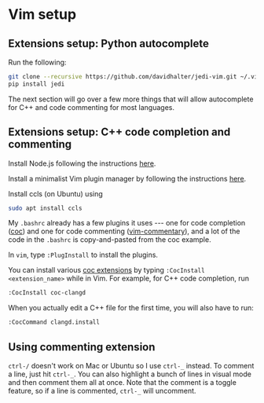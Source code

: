 # Vim setup

## Extensions setup: Python autocomplete

Run the following:
```bash
git clone --recursive https://github.com/davidhalter/jedi-vim.git ~/.vim/bundle/jedi-vim
pip install jedi
```

The next section will go over a few more things that will allow 
autocomplete for C++ and code commenting for most languages.

## Extensions setup: C++ code completion and commenting

Install Node.js following the instructions 
[here](https://github.com/nodesource/distributions/blob/master/README.md).

Install a minimalist Vim plugin manager by following the instructions
[here](https://github.com/junegunn/vim-plug).

Install ccls (on Ubuntu) using 
```bash
sudo apt install ccls
```

My `.bashrc` already has a few plugins it uses --- one for code completion 
([coc](https://github.com/neoclide/coc.nvim))
and one for code commenting 
([vim-commentary](https://github.com/tpope/vim-commentary)), and a lot of 
the code in the `.bashrc` is copy-and-pasted from the coc example.

In `vim`, type `:PlugInstall` to install the plugins.

You can install various 
[coc extensions](https://github.com/neoclide/coc.nvim/wiki/Using-coc-extensions)
by typing `:CocInstall <extension_name>` while in Vim. For example, for C++ 
code completion, run 
```bash
:CocInstall coc-clangd
```

When you actually edit a C++ file for the first time, you will also have to run:
```bash
:CocCommand clangd.install
```

## Using commenting extension

`ctrl-/` doesn't work on Mac or Ubuntu so I use `ctrl-_` instead. To comment a 
line, just hit `ctrl-_`. You can also highlight a bunch of lines in visual 
mode and then comment them all at once. Note that the comment is a toggle 
feature, so if a line is commented, `ctrl-_` will uncomment.
